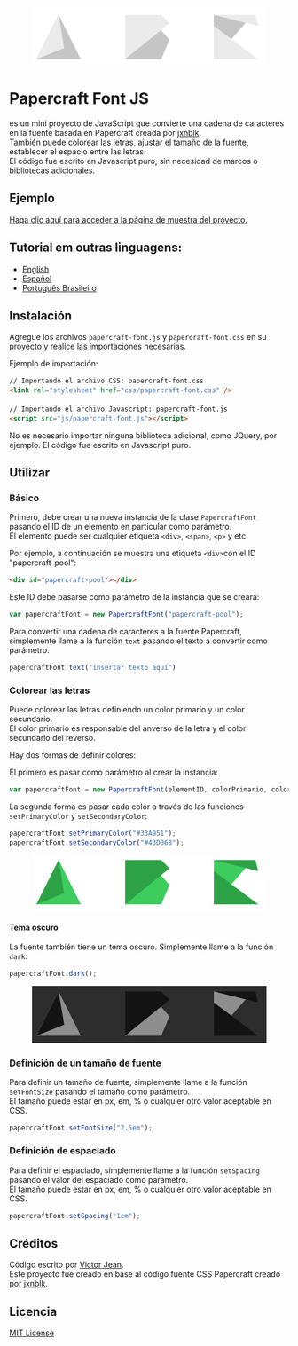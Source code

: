 <p align="center">
  <img src="img/default.jpg?raw=true">
</p>

# Papercraft Font JS

es un mini proyecto de JavaScript que convierte una cadena de caracteres en la fuente basada en Papercraft creada por [jxnblk](https://github.com/jxnblk/papercraft).<br/>
También puede colorear las letras, ajustar el tamaño de la fuente, establecer el espacio entre las letras.<br/>
El código fue escrito en Javascript puro, sin necesidad de marcos o bibliotecas adicionales.

## Ejemplo

[Haga clic aquí para acceder a la página de muestra del proyecto.](https://victorjean9.github.io/papercraft-font-js/)

## Tutorial em outras linguagens:

- [English](https://github.com/victorjean9/papercraft-font-js)
- [Español](https://github.com/victorjean9/papercraft-font-js/blob/main/README-es.md)
- [Português Brasileiro](https://github.com/victorjean9/papercraft-font-js/blob/main/README-ptbr.md)

## Instalación

Agregue los archivos `papercraft-font.js` y `papercraft-font.css` en su proyecto y realice las importaciones necesarias.

Ejemplo de importación:
```html
// Importando el archivo CSS: papercraft-font.css
<link rel="stylesheet" href="css/papercraft-font.css" />

// Importando el archivo Javascript: papercraft-font.js
<script src="js/papercraft-font.js"></script>
```

No es necesario importar ninguna biblioteca adicional, como JQuery, por ejemplo. El código fue escrito en Javascript puro.

## Utilizar

### Básico

Primero, debe crear una nueva instancia de la clase `PapercraftFont` pasando el ID de un elemento en particular como parámetro.<br/>
El elemento puede ser cualquier etiqueta `<div>`, `<span>`, `<p>` y etc.

Por ejemplo, a continuación se muestra una etiqueta `<div>`con el ID "papercraft-pool":
```html
<div id="papercraft-pool"></div>
```

Este ID debe pasarse como parámetro de la instancia que se creará:
```js
var papercraftFont = new PapercraftFont("papercraft-pool");
```

Para convertir una cadena de caracteres a la fuente Papercraft, simplemente llame a la función `text` pasando el texto a convertir como parámetro.
```js
papercraftFont.text("insertar texto aquí")
```

### Colorear las letras

Puede colorear las letras definiendo un color primario y un color secundario.<br/>
El color primario es responsable del anverso de la letra y el color secundario del reverso.

Hay dos formas de definir colores:

El primero es pasar como parámetro al crear la instancia:
```js
var papercraftFont = new PapercraftFont(elementID, colorPrimario, colorSecundario);
```

La segunda forma es pasar cada color a través de las funciones `setPrimaryColor` y `setSecondaryColor`:
```js
papercraftFont.setPrimaryColor("#33A951");
papercraftFont.setSecondaryColor("#43D068");
```

<p align="center">
  <img src="img/green.jpg?raw=true">
</p>
 
#### Tema oscuro

La fuente también tiene un tema oscuro. Simplemente llame a la función `dark`:
```js
papercraftFont.dark();
```

<p align="center">
  <img src="img/dark.jpg?raw=true">
</p>

### Definición de un tamaño de fuente

Para definir un tamaño de fuente, simplemente llame a la función `setFontSize` pasando el tamaño como parámetro.<br/>
El tamaño puede estar en px, em, % o cualquier otro valor aceptable en CSS.

```js
papercraftFont.setFontSize("2.5em");
```

### Definición de espaciado

Para definir el espaciado, simplemente llame a la función `setSpacing` pasando el valor del espaciado como parámetro.<br/>
El tamaño puede estar en px, em, % o cualquier otro valor aceptable en CSS.

```js
papercraftFont.setSpacing("1em");
```

## Créditos

Código escrito por [Victor Jean](https://github.com/victorjean9).<br/>
Este proyecto fue creado en base al código fuente CSS Papercraft creado por [jxnblk](https://github.com/jxnblk/papercraft).

## Licencia

[MIT License](http://opensource.org/licenses/MIT)


